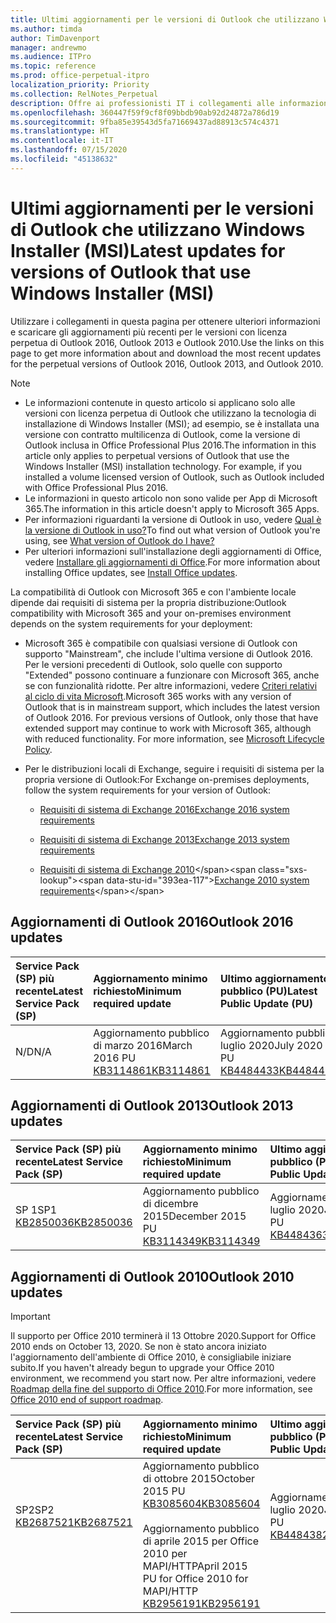 ```yaml
---
title: Ultimi aggiornamenti per le versioni di Outlook che utilizzano Windows Installer (MSI)
ms.author: timda
author: TimDavenport
manager: andrewmo
ms.audience: ITPro
ms.topic: reference
ms.prod: office-perpetual-itpro
localization_priority: Priority
ms.collection: RelNotes_Perpetual
description: Offre ai professionisti IT i collegamenti alle informazioni sugli aggiornamenti più recenti delle versioni con licenza perpetua di Outlook 2016, Outlook 2013, e Outlook 2010
ms.openlocfilehash: 360447f59f9cf8f09bbdb90ab92d24872a786d19
ms.sourcegitcommit: 9fba85e39543d5fa71669437ad88913c574c4371
ms.translationtype: HT
ms.contentlocale: it-IT
ms.lasthandoff: 07/15/2020
ms.locfileid: "45138632"
---
```

# <a name="latest-updates-for-versions-of-outlook-that-use-windows-installer-msi"></a><span data-ttu-id="393ea-103">Ultimi aggiornamenti per le versioni di Outlook che utilizzano Windows Installer (MSI)</span><span class="sxs-lookup"><span data-stu-id="393ea-103">Latest updates for versions of Outlook that use Windows Installer (MSI)</span></span>

<span data-ttu-id="393ea-104">Utilizzare i collegamenti in questa pagina per ottenere ulteriori informazioni e scaricare gli aggiornamenti più recenti per le versioni con licenza perpetua di Outlook 2016, Outlook 2013 e Outlook 2010.</span><span class="sxs-lookup"><span data-stu-id="393ea-104">Use the links on this page to get more information about and download the most recent updates for the perpetual versions of Outlook 2016, Outlook 2013, and Outlook 2010.</span></span>
  
> [!NOTE]
> - <span data-ttu-id="393ea-p101">Le informazioni contenute in questo articolo si applicano solo alle versioni con licenza perpetua di Outlook che utilizzano la tecnologia di installazione di Windows Installer (MSI); ad esempio, se è installata una versione con contratto multilicenza di Outlook, come la versione di Outlook inclusa in Office Professional Plus 2016.</span><span class="sxs-lookup"><span data-stu-id="393ea-p101">The information in this article only applies to perpetual versions of Outlook that use the Windows Installer (MSI) installation technology. For example, if you installed a volume licensed version of Outlook, such as Outlook included with Office Professional Plus 2016.</span></span>
> - <span data-ttu-id="393ea-107">Le informazioni in questo articolo non sono valide per App di Microsoft 365.</span><span class="sxs-lookup"><span data-stu-id="393ea-107">The information in this article doesn't apply to Microsoft 365 Apps.</span></span>
> - <span data-ttu-id="393ea-108">Per informazioni riguardanti la versione di Outlook in uso, vedere [Qual è la versione di Outlook in uso?](https://support.office.com/article/b3a9568c-edb5-42b9-9825-d48d82b2257c)</span><span class="sxs-lookup"><span data-stu-id="393ea-108">To find out what version of Outlook you're using, see [What version of Outlook do I have?](https://support.office.com/article/b3a9568c-edb5-42b9-9825-d48d82b2257c)</span></span>
> - <span data-ttu-id="393ea-109">Per ulteriori informazioni sull'installazione degli aggiornamenti di Office, vedere [Installare gli aggiornamenti di Office](https://support.office.com/article/2ab296f3-7f03-43a2-8e50-46de917611c5).</span><span class="sxs-lookup"><span data-stu-id="393ea-109">For more information about installing Office updates, see [Install Office updates](https://support.office.com/article/2ab296f3-7f03-43a2-8e50-46de917611c5).</span></span> 
  
<span data-ttu-id="393ea-110">La compatibilità di Outlook con Microsoft 365 e con l'ambiente locale dipende dai requisiti di sistema per la propria distribuzione:</span><span class="sxs-lookup"><span data-stu-id="393ea-110">Outlook compatibility with Microsoft 365 and your on-premises environment depends on the system requirements for your deployment:</span></span>
  
- <span data-ttu-id="393ea-p102">Microsoft 365 è compatibile con qualsiasi versione di Outlook con supporto "Mainstream", che include l'ultima versione di Outlook 2016. Per le versioni precedenti di Outlook, solo quelle con supporto "Extended" possono continuare a funzionare con Microsoft 365, anche se con funzionalità ridotte. Per altre informazioni, vedere [Criteri relativi al ciclo di vita Microsoft](https://support.microsoft.com/lifecycle).</span><span class="sxs-lookup"><span data-stu-id="393ea-p102">Microsoft 365 works with any version of Outlook that is in mainstream support, which includes the latest version of Outlook 2016. For previous versions of Outlook, only those that have extended support may continue to work with Microsoft 365, although with reduced functionality. For more information, see [Microsoft Lifecycle Policy](https://support.microsoft.com/lifecycle).</span></span>
    
- <span data-ttu-id="393ea-114">Per le distribuzioni locali di Exchange, seguire i requisiti di sistema per la propria versione di Outlook:</span><span class="sxs-lookup"><span data-stu-id="393ea-114">For Exchange on-premises deployments, follow the system requirements for your version of Outlook:</span></span>
    
  - [<span data-ttu-id="393ea-115">Requisiti di sistema di Exchange 2016</span><span class="sxs-lookup"><span data-stu-id="393ea-115">Exchange 2016 system requirements</span></span>](https://docs.microsoft.com/Exchange/plan-and-deploy/system-requirements)
    
  - [<span data-ttu-id="393ea-116">Requisiti di sistema di Exchange 2013</span><span class="sxs-lookup"><span data-stu-id="393ea-116">Exchange 2013 system requirements</span></span>](https://docs.microsoft.com/exchange/exchange-2013-system-requirements-exchange-2013-help)
    
  - <span data-ttu-id="393ea-117">[Requisiti di sistema di Exchange 2010](https://docs.microsoft.com/previous-versions/office/exchange-server-2010/aa996719(v=exchg.141))</span><span class="sxs-lookup"><span data-stu-id="393ea-117">[Exchange 2010 system requirements](https://docs.microsoft.com/previous-versions/office/exchange-server-2010/aa996719(v=exchg.141))</span></span>

   
## <a name="outlook-2016-updates"></a><span data-ttu-id="393ea-118">Aggiornamenti di Outlook 2016</span><span class="sxs-lookup"><span data-stu-id="393ea-118">Outlook 2016 updates</span></span>

|<span data-ttu-id="393ea-119">**Service Pack (SP) più recente**</span><span class="sxs-lookup"><span data-stu-id="393ea-119">**Latest Service Pack (SP)**</span></span>|<span data-ttu-id="393ea-120">**Aggiornamento minimo richiesto**</span><span class="sxs-lookup"><span data-stu-id="393ea-120">**Minimum required update**</span></span>|<span data-ttu-id="393ea-121">**Ultimo aggiornamento pubblico (PU)**</span><span class="sxs-lookup"><span data-stu-id="393ea-121">**Latest Public Update (PU)**</span></span>|
|:-----|:-----|:-----|
|<span data-ttu-id="393ea-122">N/D</span><span class="sxs-lookup"><span data-stu-id="393ea-122">N/A</span></span>  <br/> |<span data-ttu-id="393ea-123">Aggiornamento pubblico di marzo 2016</span><span class="sxs-lookup"><span data-stu-id="393ea-123">March 2016 PU</span></span> <br/>[<span data-ttu-id="393ea-124">KB3114861</span><span class="sxs-lookup"><span data-stu-id="393ea-124">KB3114861</span></span>](https://support.microsoft.com/help/3114861) <br/> |<span data-ttu-id="393ea-125">Aggiornamento pubblico luglio 2020</span><span class="sxs-lookup"><span data-stu-id="393ea-125">July 2020 PU</span></span> <br/>[<span data-ttu-id="393ea-126">KB4484433</span><span class="sxs-lookup"><span data-stu-id="393ea-126">KB4484433</span></span>](https://support.microsoft.com/help/4484433) 

## <a name="outlook-2013-updates"></a><span data-ttu-id="393ea-127">Aggiornamenti di Outlook 2013</span><span class="sxs-lookup"><span data-stu-id="393ea-127">Outlook 2013 updates</span></span>

|<span data-ttu-id="393ea-128">**Service Pack (SP) più recente**</span><span class="sxs-lookup"><span data-stu-id="393ea-128">**Latest Service Pack (SP)**</span></span>|<span data-ttu-id="393ea-129">**Aggiornamento minimo richiesto**</span><span class="sxs-lookup"><span data-stu-id="393ea-129">**Minimum required update**</span></span>|<span data-ttu-id="393ea-130">**Ultimo aggiornamento pubblico (PU)**</span><span class="sxs-lookup"><span data-stu-id="393ea-130">**Latest Public Update (PU)**</span></span>|
|:-----|:-----|:-----|
|<span data-ttu-id="393ea-131">SP 1</span><span class="sxs-lookup"><span data-stu-id="393ea-131">SP1</span></span>  <br/>[<span data-ttu-id="393ea-132">KB2850036</span><span class="sxs-lookup"><span data-stu-id="393ea-132">KB2850036</span></span>](https://go.microsoft.com/fwlink/p/?LinkId=512538) <br/> |<span data-ttu-id="393ea-133">Aggiornamento pubblico di dicembre 2015</span><span class="sxs-lookup"><span data-stu-id="393ea-133">December 2015 PU</span></span> <br/>[<span data-ttu-id="393ea-134">KB3114349</span><span class="sxs-lookup"><span data-stu-id="393ea-134">KB3114349</span></span>](https://support.microsoft.com/kb/3114349) <br/> |<span data-ttu-id="393ea-135">Aggiornamento pubblico luglio 2020</span><span class="sxs-lookup"><span data-stu-id="393ea-135">July 2020 PU</span></span> <br/>[<span data-ttu-id="393ea-136">KB4484363</span><span class="sxs-lookup"><span data-stu-id="393ea-136">KB4484363</span></span>](https://support.microsoft.com/help/4484363)  |
   
## <a name="outlook-2010-updates"></a><span data-ttu-id="393ea-137">Aggiornamenti di Outlook 2010</span><span class="sxs-lookup"><span data-stu-id="393ea-137">Outlook 2010 updates</span></span>
> [!IMPORTANT]
<span data-ttu-id="393ea-138">Il supporto per Office 2010 terminerà il 13 Ottobre 2020.</span><span class="sxs-lookup"><span data-stu-id="393ea-138">Support for Office 2010 ends on October 13, 2020.</span></span> <span data-ttu-id="393ea-139">Se non è stato ancora iniziato l'aggiornamento dell'ambiente di Office 2010, è consigliabile iniziare subito.</span><span class="sxs-lookup"><span data-stu-id="393ea-139">If you haven't already begun to upgrade your Office 2010 environment, we recommend you start now.</span></span> <span data-ttu-id="393ea-140">Per altre informazioni, vedere [Roadmap della fine del supporto di Office 2010](https://docs.microsoft.com/DeployOffice/office-2010-end-support-roadmap).</span><span class="sxs-lookup"><span data-stu-id="393ea-140">For more information, see [Office 2010 end of support roadmap](https://docs.microsoft.com/DeployOffice/office-2010-end-support-roadmap).</span></span>

|<span data-ttu-id="393ea-141">**Service Pack (SP) più recente**</span><span class="sxs-lookup"><span data-stu-id="393ea-141">**Latest Service Pack (SP)**</span></span>|<span data-ttu-id="393ea-142">**Aggiornamento minimo richiesto**</span><span class="sxs-lookup"><span data-stu-id="393ea-142">**Minimum required update**</span></span>|<span data-ttu-id="393ea-143">**Ultimo aggiornamento pubblico (PU)**</span><span class="sxs-lookup"><span data-stu-id="393ea-143">**Latest Public Update (PU)**</span></span>|
|:-----|:-----|:-----|
|<span data-ttu-id="393ea-144">SP2</span><span class="sxs-lookup"><span data-stu-id="393ea-144">SP2</span></span> <br/>[<span data-ttu-id="393ea-145">KB2687521</span><span class="sxs-lookup"><span data-stu-id="393ea-145">KB2687521</span></span>](https://go.microsoft.com/fwlink/p/?LinkId=512542) <br><br><br><br/> |<span data-ttu-id="393ea-146">Aggiornamento pubblico di ottobre 2015</span><span class="sxs-lookup"><span data-stu-id="393ea-146">October 2015 PU</span></span> <br/> [<span data-ttu-id="393ea-147">KB3085604</span><span class="sxs-lookup"><span data-stu-id="393ea-147">KB3085604</span></span>](https://support.microsoft.com/kb/3085604) <br/><br/>  <span data-ttu-id="393ea-148">Aggiornamento pubblico di aprile 2015 per Office 2010 per MAPI/HTTP</span><span class="sxs-lookup"><span data-stu-id="393ea-148">April 2015 PU for Office 2010 for MAPI/HTTP</span></span> <br/> [<span data-ttu-id="393ea-149">KB2956191</span><span class="sxs-lookup"><span data-stu-id="393ea-149">KB2956191</span></span>](https://support.microsoft.com/help/2956191/april-14-2015-update-for-office-2010-kb2956191) <br/> |<span data-ttu-id="393ea-150">Aggiornamento pubblico luglio 2020</span><span class="sxs-lookup"><span data-stu-id="393ea-150">July 2020 PU</span></span> <br/>[<span data-ttu-id="393ea-151">KB4484382</span><span class="sxs-lookup"><span data-stu-id="393ea-151">KB4484382</span></span>](https://support.microsoft.com/help/4484382) <br><br><br><br/>|
   

